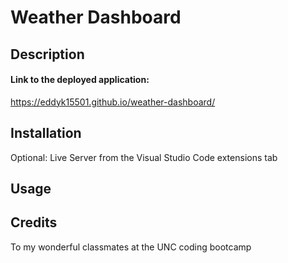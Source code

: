 # Weather Dashboard

## Description

#### Link to the deployed application:
https://eddyk15501.github.io/weather-dashboard/

## Installation
Optional: Live Server from the Visual Studio Code extensions tab

## Usage

## Credits
To my wonderful classmates at the UNC coding bootcamp